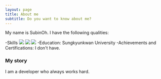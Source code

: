 ```yaml
---
layout: page
title: About me
subtitle: Do you want to know about me?
---
```


My name is SubinOh. I have the following qualities:

-Skills
<img src="https://simpleicons.org/icons/python.svg?style=flat-square&logo=Android&logoColor=#3776AB"/> <img src="https://simpleicons.org/icons/javascript.svg?style=flat-square&logo=Android&logoColor=#F7DF1E"/> <img src="https://simpleicons.org/icons/c.svg?style=flat-square&logo=Android&logoColor=#A8B9CC"/>
-Education: Sungkyunkwan University
-Achievements and Certifications: I don't have.

### My story

I am a developer who always works hard.
